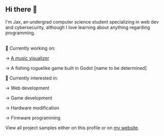 ## Hi there 👋


I'm Jax, an undergrad computer science student specializing in web dev and cybersecurity, although I love learning about anything regarding programming.

</br>
🎣 Currently working on:

-> [A music visualizer](https://github.com/JaxT05/music-visualizer)

-> A fishing roguelike game built in Godot [name to be determined]

💭 Currently interested in: 

-> Web development 

-> Game development 

-> Hardware modification

-> Firmware programming
</br>

View all project samples either on this profile or on [my website](http://jaxtobyas.com).

<!--
**JaxT05/JaxT05** is a ✨ _special_ ✨ repository because its `README.md` (this file) appears on your GitHub profile.

Here are some ideas to get you started:

- 🔭 I’m currently working on ...
- 🌱 I’m currently learning ...
- 👯 I’m looking to collaborate on ...
- 🤔 I’m looking for help with ...
- 💬 Ask me about ...
- 📫 How to reach me: ...
- 😄 Pronouns: ...
- ⚡ Fun fact: ...
-->
